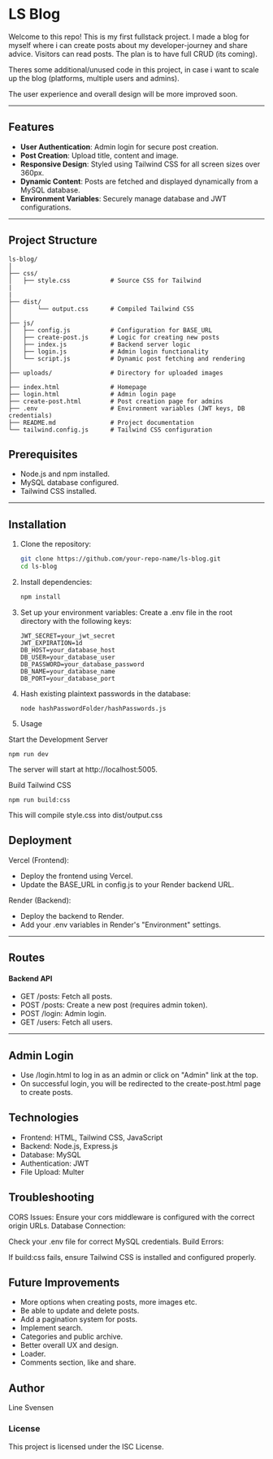 # LS Blog

Welcome to this repo! This is my first fullstack project. I made a blog for myself where i can create posts about my developer-journey and share advice. Visitors can read posts. The plan is to have full CRUD (its coming).

Theres some additional/unused code in this project, in case i want to scale up the blog (platforms, multiple users and admins).

The user experience and overall design will be more improved soon.

---

## Features

- **User Authentication**: Admin login for secure post creation.
- **Post Creation**: Upload title, content and image.
- **Responsive Design**: Styled using Tailwind CSS for all screen sizes over 360px.
- **Dynamic Content**: Posts are fetched and displayed dynamically from a MySQL database.
- **Environment Variables**: Securely manage database and JWT configurations.

---

## Project Structure

```
ls-blog/
│
├── css/
│   ├── style.css           # Source CSS for Tailwind
|
|
├── dist/
│       └── output.css      # Compiled Tailwind CSS
│
├── js/
│   ├── config.js           # Configuration for BASE_URL
│   ├── create-post.js      # Logic for creating new posts
│   ├── index.js            # Backend server logic
│   ├── login.js            # Admin login functionality
│   └── script.js           # Dynamic post fetching and rendering
│
├── uploads/                # Directory for uploaded images
│
├── index.html              # Homepage
├── login.html              # Admin login page
├── create-post.html        # Post creation page for admins
├── .env                    # Environment variables (JWT keys, DB credentials)
├── README.md               # Project documentation
└── tailwind.config.js      # Tailwind CSS configuration
```

## Prerequisites

- Node.js and npm installed.
- MySQL database configured.
- Tailwind CSS installed.

---

## Installation

1. Clone the repository:

   ```bash
   git clone https://github.com/your-repo-name/ls-blog.git
   cd ls-blog

   ```

2. Install dependencies:

   ```bash
   npm install
   ```

3. Set up your environment variables: Create a .env file in the root directory with the following keys:

   ```
   JWT_SECRET=your_jwt_secret
   JWT_EXPIRATION=1d
   DB_HOST=your_database_host
   DB_USER=your_database_user
   DB_PASSWORD=your_database_password
   DB_NAME=your_database_name
   DB_PORT=your_database_port

   ```

4. Hash existing plaintext passwords in the database:

   ```
   node hashPasswordFolder/hashPasswords.js

   ```

5. Usage

Start the Development Server

```
npm run dev
```

The server will start at http://localhost:5005.

Build Tailwind CSS

```
npm run build:css
```

This will compile style.css into dist/output.css

## Deployment

Vercel (Frontend):

- Deploy the frontend using Vercel.
- Update the BASE_URL in config.js to your Render backend URL.

Render (Backend):

- Deploy the backend to Render.
- Add your .env variables in Render's "Environment" settings.

---

## Routes

#### Backend API

- GET /posts: Fetch all posts.
- POST /posts: Create a new post (requires admin token).
- POST /login: Admin login.
- GET /users: Fetch all users.

---

## Admin Login

- Use /login.html to log in as an admin or click on "Admin" link at the top.
- On successful login, you will be redirected to the create-post.html page to create posts.

## Technologies

- Frontend: HTML, Tailwind CSS, JavaScript
- Backend: Node.js, Express.js
- Database: MySQL
- Authentication: JWT
- File Upload: Multer

## Troubleshooting

CORS Issues:
Ensure your cors middleware is configured with the correct origin URLs.
Database Connection:

Check your .env file for correct MySQL credentials.
Build Errors:

If build:css fails, ensure Tailwind CSS is installed and configured properly.

## Future Improvements

- More options when creating posts, more images etc.
- Be able to update and delete posts.
- Add a pagination system for posts.
- Implement search.
- Categories and public archive.
- Better overall UX and design.
- Loader.
- Comments section, like and share.

## Author

Line Svensen

### License

This project is licensed under the ISC License.
